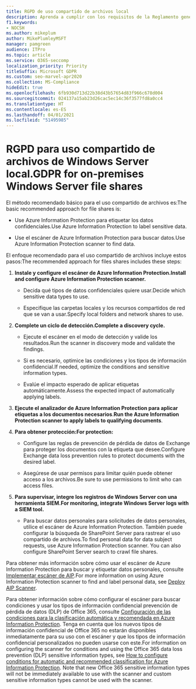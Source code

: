 ```yaml
---
title: RGPD de uso compartido de archivos local
description: Aprenda a cumplir con los requisitos de la Reglamento general de protección de datos (GDPR) en los archivos compartidos de Windows Server.
f1.keywords:
- NOCSH
ms.author: mikeplum
author: MikePlumleyMSFT
manager: pamgreen
audience: ITPro
ms.topic: article
ms.service: O365-seccomp
localization_priority: Priority
titleSuffix: Microsoft GDPR
ms.custom: seo-marvel-apr2020
ms.collection: MS-Compliance
hideEdit: true
ms.openlocfilehash: 6fb930d713d22b38d43b57654d83f966c678d004
ms.sourcegitcommit: 024137a15ab23d26cac5ec14c36f3577fd8a0cc4
ms.translationtype: HT
ms.contentlocale: es-ES
ms.lasthandoff: 04/01/2021
ms.locfileid: "51495985"
---
```

# <a name="gdpr-for-on-premises-windows-server-file-shares"></a><span data-ttu-id="6b2ba-103">RGPD para uso compartido de archivos de Windows Server local.</span><span class="sxs-lookup"><span data-stu-id="6b2ba-103">GDPR for on-premises Windows Server file shares</span></span>

<span data-ttu-id="6b2ba-104">El método recomendado básico para el uso compartido de archivos es:</span><span class="sxs-lookup"><span data-stu-id="6b2ba-104">The basic recommended approach for file shares is:</span></span>

-   <span data-ttu-id="6b2ba-105">Use Azure Information Protection para etiquetar los datos confidenciales.</span><span class="sxs-lookup"><span data-stu-id="6b2ba-105">Use Azure Information Protection to label sensitive data.</span></span>

-   <span data-ttu-id="6b2ba-106">Use el escáner de Azure Information Protection para buscar datos.</span><span class="sxs-lookup"><span data-stu-id="6b2ba-106">Use Azure Information Protection scanner to find data.</span></span>

<span data-ttu-id="6b2ba-107">El enfoque recomendado para el uso compartido de archivos incluye estos pasos:</span><span class="sxs-lookup"><span data-stu-id="6b2ba-107">The recommended approach for files shares includes these steps:</span></span>

1.  <span data-ttu-id="6b2ba-108">**Instale y configure el escáner de Azure Information Protection.**</span><span class="sxs-lookup"><span data-stu-id="6b2ba-108">**Install and configure Azure Information Protection scanner.**</span></span>

    -   <span data-ttu-id="6b2ba-109">Decida qué tipos de datos confidenciales quiere usar.</span><span class="sxs-lookup"><span data-stu-id="6b2ba-109">Decide which sensitive data types to use.</span></span>

    -   <span data-ttu-id="6b2ba-110">Especifique las carpetas locales y los recursos compartidos de red que se van a usar.</span><span class="sxs-lookup"><span data-stu-id="6b2ba-110">Specify local folders and network shares to use.</span></span>

2.  <span data-ttu-id="6b2ba-111">**Complete un ciclo de detección.**</span><span class="sxs-lookup"><span data-stu-id="6b2ba-111">**Complete a discovery cycle.**</span></span>

    -   <span data-ttu-id="6b2ba-112">Ejecute el escáner en el modo de detección y valide los resultados.</span><span class="sxs-lookup"><span data-stu-id="6b2ba-112">Run the scanner in discovery mode and validate the findings.</span></span>

    -   <span data-ttu-id="6b2ba-113">Si es necesario, optimice las condiciones y los tipos de información confidencial.</span><span class="sxs-lookup"><span data-stu-id="6b2ba-113">If needed, optimize the conditions and sensitive information types.</span></span>

    -   <span data-ttu-id="6b2ba-114">Evalúe el impacto esperado de aplicar etiquetas automáticamente.</span><span class="sxs-lookup"><span data-stu-id="6b2ba-114">Assess the expected impact of automatically applying labels.</span></span>

3.  <span data-ttu-id="6b2ba-115">**Ejecute el analizador de Azure Information Protection para aplicar etiquetas a los documentos necesarios**.</span><span class="sxs-lookup"><span data-stu-id="6b2ba-115">**Run the Azure Information Protection scanner to apply labels to qualifying documents**.</span></span>

4.  <span data-ttu-id="6b2ba-116">**Para obtener protección:**</span><span class="sxs-lookup"><span data-stu-id="6b2ba-116">**For protection:**</span></span>

    -   <span data-ttu-id="6b2ba-117">Configure las reglas de prevención de pérdida de datos de Exchange para proteger los documentos con la etiqueta que desee.</span><span class="sxs-lookup"><span data-stu-id="6b2ba-117">Configure Exchange data loss prevention rules to protect documents with the desired label.</span></span>

    -   <span data-ttu-id="6b2ba-118">Asegúrese de usar permisos para limitar quién puede obtener acceso a los archivos.</span><span class="sxs-lookup"><span data-stu-id="6b2ba-118">Be sure to use permissions to limit who can access files.</span></span>

5.  <span data-ttu-id="6b2ba-119">**Para supervisar, integre los registros de Windows Server con una herramienta SIEM.**</span><span class="sxs-lookup"><span data-stu-id="6b2ba-119">**For monitoring, integrate Windows Server logs with a SIEM tool.**</span></span>

    -   <span data-ttu-id="6b2ba-p101">Para buscar datos personales para solicitudes de datos personales, utilice el escáner de Azure Information Protection. También puede configurar la búsqueda de SharePoint Server para rastrear el uso compartido de archivos.</span><span class="sxs-lookup"><span data-stu-id="6b2ba-p101">To find personal data for data subject requests, use Azure Information Protection scanner. You can also configure SharePoint Server search to crawl file shares.</span></span>

<span data-ttu-id="6b2ba-122">Para obtener más información sobre cómo usar el escáner de Azure Information Protection para buscar y etiquetar datos personales, consulte [Implementar escáner de AIP](/azure/information-protection/deploy-aip-scanner).</span><span class="sxs-lookup"><span data-stu-id="6b2ba-122">For more information on using Azure Information Protection scanner to find and label personal data, see [Deploy AIP Scanner](/azure/information-protection/deploy-aip-scanner).</span></span>

<span data-ttu-id="6b2ba-p102">Para obtener información sobre cómo configurar el escáner para buscar condiciones y usar los tipos de información confidencial prevención de pérdida de datos (DLP) de Office 365, consulte [Configuración de las condiciones para la clasificación automática y recomendada en Azure Information Protection](/information-protection/deploy-use/configure-policy-classification). Tenga en cuenta que los nuevos tipos de información confidencial de Office 365 no estarán disponibles inmediatamente para su uso con el escáner y que los tipos de información confidencial personalizados no pueden usarse con este.</span><span class="sxs-lookup"><span data-stu-id="6b2ba-p102">For information on configuring the scanner for conditions and using the Office 365 data loss prevention (DLP) sensitive information types, see [How to configure conditions for automatic and recommended classification for Azure Information Protection](/information-protection/deploy-use/configure-policy-classification). Note that new Office 365 sensitive information types will not be immediately available to use with the scanner and custom sensitive information types cannot be used with the scanner.</span></span>
